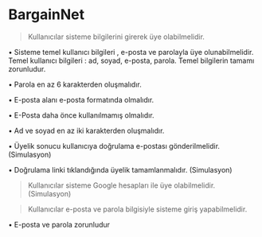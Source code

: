 # BargainNet

> Kullanıcılar sisteme bilgilerini girerek üye olabilmelidir.

• Sisteme temel kullanıcı bilgileri , e-posta ve parolayla üye olunabilmelidir. Temel kullanıcı bilgileri : ad, soyad, e-posta, parola. Temel bilgilerin tamamı zorunludur.

• Parola en az 6 karakterden oluşmalıdır.

• E-posta alanı e-posta formatında olmalıdır.

• E-Posta daha önce kullanılmamış olmalıdır.

• Ad ve soyad en az iki karakterden oluşmalıdır.

• Üyelik sonucu kullanıcıya doğrulama e-postası gönderilmelidir. (Simulasyon)

• Doğrulama linki tıklandığında üyelik tamamlanmalıdır. (Simulasyon)


> Kullanıcılar sisteme Google hesapları ile üye olabilmelidir. (Simulasyon)


> Kullanıcılar e-posta ve parola bilgisiyle sisteme giriş yapabilmelidir.

• E-posta ve parola zorunludur


